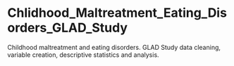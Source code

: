 # Chlidhood_Maltreatment_Eating_Disorders_GLAD_Study
Childhood maltreatment and eating disorders. GLAD Study data cleaning, variable creation, descriptive statistics and analysis. 
